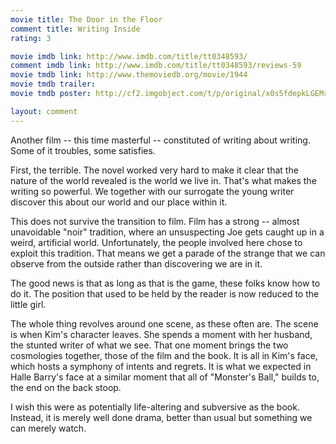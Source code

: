 ```yaml
---
movie title: The Door in the Floor
comment title: Writing Inside
rating: 3

movie imdb link: http://www.imdb.com/title/tt0348593/
comment imdb link: http://www.imdb.com/title/tt0348593/reviews-59
movie tmdb link: http://www.themoviedb.org/movie/1944
movie tmdb trailer: 
movie tmdb poster: http://cf2.imgobject.com/t/p/original/x0s5fdepkLGEMryPLgXLUmiEpCn.jpg

layout: comment
---
```


Another film -- this time masterful -- constituted of writing about writing. Some of it troubles, some satisfies. 

First, the terrible. The novel worked very hard to make it clear that the nature of the world revealed is the world we live in. That's what makes the writing so powerful. We together with our surrogate the young writer discover this about our world and our place within it. 

This does not survive the transition to film. Film has a strong -- almost unavoidable "noir" tradition, where an unsuspecting Joe gets caught up in a weird, artificial world. Unfortunately, the people involved here chose to exploit this tradition. That means we get a parade of the strange that we can observe from the outside rather than discovering we are in it.

The good news is that as long as that is the game, these folks know how to do it. The position that used to be held by the reader is now reduced to the little girl. 

The whole thing revolves around one scene, as these often are. The scene is when Kim's character leaves. She spends a moment with her husband, the stunted writer of what we see. That one moment brings the two cosmologies together, those of the film and the book. It is all in Kim's face, which hosts a symphony of intents and regrets. It is what we expected in Halle Barry's face at a similar moment that all of "Monster's Ball," builds to, the end on the back stoop.

I wish this were as potentially life-altering and subversive as the book. Instead, it is merely well done drama, better than usual but something we can merely watch.